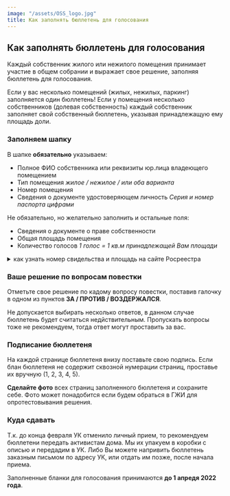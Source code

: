 ```yaml
---
image: "/assets/OSS_logo.jpg"
title: Как заполнять бюллетень для голосования
---
```


## Как заполнять бюллетень для голосования

Каждый собственник жилого или нежилого помещения принимает участие в общем собрании и выражает свое решение, заполняя бюллетень для голосования.

Если у вас несколько помещений (жилых, нежилых, паркинг) заполняется один бюллетень!
Если у помещения несколько собственников (долевая собственность) каждый собственник заполняет свой собственный бюллетень, указывая принадлежащую ему площадь доли.

### Заполняем шапку

В шапке **обязательно** указываем:
- Полное ФИО собственника или реквизиты юр.лица владеющего помещением
- Тип помещения *жилое / нежилое / или оба варианта*
- Номер помещения
- Сведения о документе удостоверяющем личность *Серия и номер паспорта цифрами*

Не обязательно, но желательно заполнить и остальные поля:
- Сведения о документе о праве собственности
- Общая площадь помещения
- Количество голосов *1 голос = 1 кв.м принадлежащей Вам площади*
<details>
  <summary>как узнать номер свидельства и площадь на сайте Росреестра</summary>
  <p>
    Что бы узнать кадастровый номер, а так же сведения о документе о праве собственности и площадь помещения можно воспользоваться электронным сервисом <a href="https://lk.rosreestr.ru/eservices/real-estate-objects-online" _target="blank">Справочная информация по объектам</a> Росреества. 
  </p>
  <p>
    Выберите тип поиска: по адресу или кадастровому номеру
    <br>
    Начните набирать адрес дома "Плесецкая, 10, [номер квартиры]
  </p>
  <p>
    Из найденых записей выберите вашу квартиру. При переходе по ссылке вы увидите все необходимые сведения.
  </p>
</details>

### Ваше решение по вопросам повестки
Отметьте свое решение по кадому вопросу повестки, поставив галочку в одном из пунктов **ЗА / ПРОТИВ / ВОЗДЕРЖАЛСЯ**.

Не допускается выбирать несколько ответов, в данном случае бюллетень будет считаться недйствительным. Пропускать вопросы тоже не рекомендуем, тогда ответ могут проставить за вас.

### Подписание бюллетеня
На каждой странице бюллетеня внизу поставьте свою подпись.
Если блан бюллетеня не содержит сквозной нумерации страниц, проставье их вручную (1, 2, 3, 4, 5).

**Сделайте фото** всех страниц заполненного бюллетеня и сохраните себе. Фото может понадобится если будем обраться в ГЖИ для опротестовывания решения.

### Куда сдавать
Т.к. до конца февраля УК отменило личный прием, то рекомендуем бюллетени передать активистам дома. Мы их упакуем в коробки с описью и передадим в УК.
Либо Вы можете напривить бюллетень заказным письмом по адресу УК, или отдать им позже, после начала приема.

Заполненные бланки для голосования принимаются **до 1 апредя 2022 года**.
